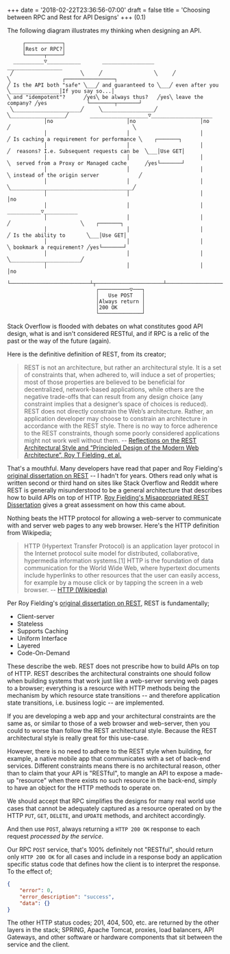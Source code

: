 +++
date = '2018-02-22T23:36:56-07:00'
draft = false 
title = 'Choosing between RPC and Rest for API Designs'
+++
(0.1)

The following diagram illustrates my thinking when designing an API.

```goat
     ┌────────────┐                                                                                                                     
     │Rest or RPC?│                                                                                                                     
     └──────┬─────┘                                                                                                                     
  __________▽___________       _________________       __________________                                                               
 ╱                      ╲     ╱                 ╲     ╱                  ╲                 ┌────────────────┐                           
╱ Is the API both "safe" ╲___╱ and guaranteed to ╲___╱ even after you     ╲________________│If you say so...│                           
╲ and "idempotent"?      ╱yes╲ be always thus?   ╱yes╲ leave the company? ╱yes             └────────┬───────┘                           
 ╲______________________╱     ╲_________________╱     ╲__________________╱       ___________________▽____________________               
            │no                        │no                     │no              ╱                                        ╲              
            │                          │                       │               ╱ Is caching a requirement for performance ╲    ┌───────┐
            │                          │                       │              ╱  reasons? I.e. Subsequent requests can be  ╲___│Use GET│
            │                          │                       │              ╲  served from a Proxy or Managed cache      ╱yes└───────┘
            │                          │                       │               ╲ instead of the origin server             ╱             
            │                          │                       │                ╲________________________________________╱              
            │                          │                       │                                    │no                                 
            │                          │                       │                         ___________▽___________                        
            │                          │                       │                        ╱                       ╲    ┌───────┐          
            │                          │                       │                       ╱ Is the ability to       ╲___│Use GET│          
            │                          │                       │                       ╲ bookmark a requirement? ╱yes└───────┘          
            │                          │                       │                        ╲_______________________╱                       
            │                          │                       │                                    │no                                 
            └──────────────────────────┴┬──────────────────────┴────────────────────────────────────┘                                   
                             ┌──────────▽───┐                                                                                           
                             │   Use POST   │                                                                                           
                             │Always return │                                                                                           
                             │200 OK        │                                                                                           
                             └──────────────┘                                                                                           
```

Stack Overflow is flooded with debates on what constitutes good API design, what is and isn't considered RESTful, and if RPC is a relic of the past or the way of the future (again).

Here is the definitive definition of REST, from its creator;

> REST is not an architecture, but rather an architectural style. It is a set of constraints that, when adhered to, will induce a set of properties; most of those properties are believed to be beneficial for decentralized, network-based applications, while others are the negative trade-offs that can result from any design choice (any constraint implies that a designer’s space of choices is reduced). REST does not directly constrain the Web’s architecture. Rather, an application developer may choose to constrain an architecture in accordance with the REST style. There is no way to force adherence to the REST constraints, though some poorly considered applications might not work well without them.
-- [Reflections on the REST Architectural Style and “Principled Design of the Modern Web Architecture”, Roy T Fielding, et al.](https://research.google.com/pubs/archive/46310.pdf)

That's a mouthful. Many developers have read that paper and Roy Fielding's [original dissertation on REST](https://ics.uci.edu/~fielding/pubs/dissertation/rest_arch_style.htm) -- I hadn't for years. Others read only what is written second or third hand on sites like Stack Overflow and Reddit where REST is generally misunderstood to be a general architecture that describes how to build APIs on top of HTTP. [Roy Fielding's Misappropriated REST Dissertation](https://twobithistory.org/2020/06/28/rest.html) gives a great assessment on how this came about.

Nothing beats the HTTP protocol for allowing a web-server to communicate with and server web pages to any web browser. Here's the HTTP definition from Wikipedia;

> HTTP (Hypertext Transfer Protocol) is an application layer protocol in the Internet protocol suite model for distributed, collaborative, hypermedia information systems.[1] HTTP is the foundation of data communication for the World Wide Web, where hypertext documents include hyperlinks to other resources that the user can easily access, for example by a mouse click or by tapping the screen in a web browser.
-- [HTTP (Wikipedia)](https://en.wikipedia.org/wiki/HTTP) 

Per Roy Fielding's [original dissertation on REST](https://ics.uci.edu/~fielding/pubs/dissertation/rest_arch_style.htm), REST is fundamentally;

* Client-server
* Stateless
* Supports Caching
* Uniform Interface
* Layered
* Code-On-Demand

These describe the web. REST does not prescribe how to build APIs on top of HTTP. REST describes the architectural constraints one should follow when building systems that work just like a web-server serving web pages to a browser; everything is a resource with HTTP methods being the mechanism by which resource state transitions -- and therefore application state transitions, i.e. business logic -- are implemented.

If you are developing a web app and your architectural constraints are the same as, or similar to those of a web browser and web-server, then you could to worse than follow the REST architectural style. Because the REST architectural style is really great for this use-case. 

However, there is no need to adhere to the REST style when building, for example, a native mobile app that communicates with a set of back-end services. Different constraints means there is no architectural reason, other than to claim that your API is "RESTful", to mangle an API to expose a made-up "resource" when there exists no such resource in the back-end, simply to have an object for the HTTP methods to operate on. 

We should accept that RPC simplifies the designs for many real world use cases that cannot be adequately captured as a resource operated on by the HTTP `PUT`, `GET`, `DELETE`, and `UPDATE` methods, and architect accordingly.

And then use `POST`, always returning a `HTTP 200 OK` response to each request _processed by the service_.

Our RPC `POST` service, that's 100% definitely not "RESTful", should return only `HTTP 200 OK` for all cases and include in a response body an application specific status code that defines how the client is to interpret the response. To the effect of;

```json
{
    "error": 0,
    "error_description": "success",
    "data": {}
}
```

The other HTTP status codes; 201, 404, 500, etc. are returned by the other layers in the stack; SPRING, Apache Tomcat, proxies, load balancers, API Gateways, and other software or hardware components that sit between the service and the client.

<!-- https://diagon.arthursonzogni.com/#Flowchart -->

<!-- "Rest or RPC?"; -->

<!-- if ("Is the API both \"safe\" and \"idempotent\"?") { -->
<!--   if ("and guaranteed to be always thus?") { -->
<!--     if ("even after you leave the company?") { -->
<!--       "If you say so..." -->

<!--       if ("Is caching a requirement for performance reasons? I.e. Subsequent requests can be served from a Proxy or Managed cache instead of the origin server") { -->
<!--        return "Use GET" -->
<!--       } -->

<!--      if ("Is the ability to bookmark a requirement?") { -->
<!--       return "Use GET" -->
<!--      } -->
<!--    } -->
<!-- } -->
<!-- } -->

<!-- "Use POST"; -->
